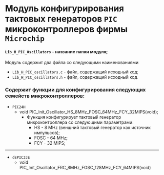 # Модуль конфигурирования тактовых генераторов `PIC` микроконтроллеров фирмы `Microchip`

#### `Lib_H_PIC_Oscillators` - название папки модуля;

Модуль содержит два файла со следующими наименованиями:

-	`Lib_H_PIC_oscillators.c` - файл, содержащий исходный код;
-	`Lib_H_PIC_oscillators.h` - файл, содержащий исходный код.

### Содержит функции для конфигурирования следующих семейств микроконтроллеров:

-	`PIC24H`
	-	void PIC_Init_Oscillator_HS_8MHz_FOSC_64MHz_FCY_32MIPS(void);
		-	Функция конфигурирует тактовый генератор микроконтроллера со следующими параметрами:
			-	HS - 8 MHz (веншний тактовый генератор как источник импульсов);
			-	FOSC - 64 MHz;
			-	FCY - 32 MIPS;
***

-	`dsPIC33E`
	-	void PIC_Init_Oscillator_FRC_8MHz_FOSC_128MHz_FCY_64MIPS(void)